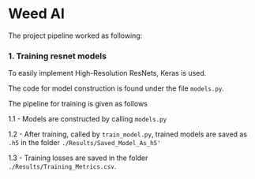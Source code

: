 # Weed AI

The project pipeline worked as following:


### 1. Training resnet models

To easily implement High-Resolution ResNets, Keras is used. 

The code for model construction is found under the file `models.py`.

The pipeline for training is given as follows

1.1 - Models are constructed by calling `models.py`

1.2 - After training, called by `train_model.py`, trained models are saved as `.h5` in the folder `./Results/Saved_Model_As_h5'`

1.3 - Training losses are saved in the folder `./Results/Training_Metrics.csv`. 

